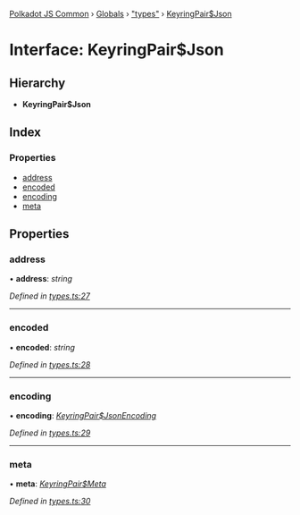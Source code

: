 [Polkadot JS Common](../README.md) › [Globals](../globals.md) › ["types"](../modules/_types_.md) › [KeyringPair$Json](_types_.keyringpair_json.md)

# Interface: KeyringPair$Json

## Hierarchy

* **KeyringPair$Json**

## Index

### Properties

* [address](_types_.keyringpair_json.md#address)
* [encoded](_types_.keyringpair_json.md#encoded)
* [encoding](_types_.keyringpair_json.md#encoding)
* [meta](_types_.keyringpair_json.md#meta)

## Properties

###  address

• **address**: *string*

*Defined in [types.ts:27](https://github.com/polkadot-js/common/blob/ffc6b032/packages/keyring/src/types.ts#L27)*

___

###  encoded

• **encoded**: *string*

*Defined in [types.ts:28](https://github.com/polkadot-js/common/blob/ffc6b032/packages/keyring/src/types.ts#L28)*

___

###  encoding

• **encoding**: *[KeyringPair$JsonEncoding](_types_.keyringpair_jsonencoding.md)*

*Defined in [types.ts:29](https://github.com/polkadot-js/common/blob/ffc6b032/packages/keyring/src/types.ts#L29)*

___

###  meta

• **meta**: *[KeyringPair$Meta](_types_.keyringpair_meta.md)*

*Defined in [types.ts:30](https://github.com/polkadot-js/common/blob/ffc6b032/packages/keyring/src/types.ts#L30)*
